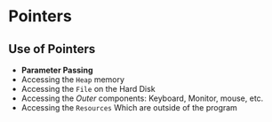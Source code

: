 # Pointers

## Use of Pointers

- **Parameter Passing**
- Accessing the `Heap` memory
- Accessing the `File` on the Hard Disk
- Accessing the _Outer_ components: Keyboard, Monitor, mouse, etc.
- Accessing the `Resources` Which are outside of the program
